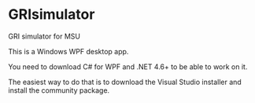 # GRIsimulator
GRI simulator for MSU

This is a Windows WPF desktop app.

You need to download C# for WPF and .NET 4.6+ to be able to work on it. 

The easiest way to do that is to download the Visual Studio installer and install the community package. 
